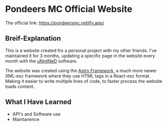 # Pondeers MC Official Website
The official link: https://pondeersmc.netlify.app/

## Breif-Explanation
This is a website created fro a personal project with my other friends. I've maintained it for 3 months, updating a specific page in the website every month with the [uNmINeD](https://unmined.net/) software.

The website was created using the [Astro Framework](https://astro.build/about/), a much more newer XML-esc framework where they use HTML tags in a React-esc format. Making it easier to write multiple lines of code, to faster process the website loads content.

## What I Have Learned
* API's and Software use
* Maintanence
